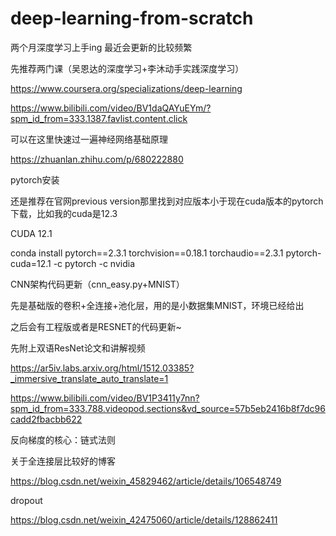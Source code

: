 # deep-learning-from-scratch
两个月深度学习上手ing
最近会更新的比较频繁

先推荐两门课（吴恩达的深度学习+李沐动手实践深度学习）

https://www.coursera.org/specializations/deep-learning

https://www.bilibili.com/video/BV1daQAYuEYm/?spm_id_from=333.1387.favlist.content.click

可以在这里快速过一遍神经网络基础原理

https://zhuanlan.zhihu.com/p/680222880

pytorch安装

还是推荐在官网previous version那里找到对应版本小于现在cuda版本的pytorch下载，比如我的cuda是12.3

CUDA 12.1

conda install pytorch==2.3.1 torchvision==0.18.1 torchaudio==2.3.1 pytorch-cuda=12.1 -c pytorch -c nvidia

CNN架构代码更新（cnn_easy.py+MNIST）

先是基础版的卷积+全连接+池化层，用的是小数据集MNIST，环境已经给出

之后会有工程版或者是RESNET的代码更新~

先附上双语ResNet论文和讲解视频

https://ar5iv.labs.arxiv.org/html/1512.03385?_immersive_translate_auto_translate=1

https://www.bilibili.com/video/BV1P3411y7nn?spm_id_from=333.788.videopod.sections&vd_source=57b5eb2416b8f7dc96cadd2fbacbb622

反向梯度的核心：链式法则


关于全连接层比较好的博客

https://blog.csdn.net/weixin_45829462/article/details/106548749

dropout

https://blog.csdn.net/weixin_42475060/article/details/128862411

